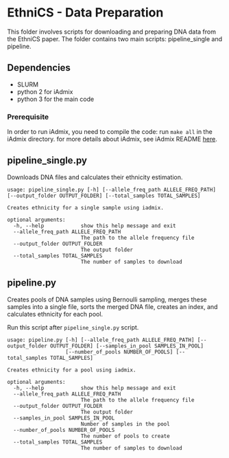 # EthniCS - Data Preparation 
This folder involves scripts for downloading and preparing DNA data from the EthniCS paper.
The folder contains two main scripts: pipeline_single and pipeline.

## Dependencies 
* SLURM 
* python 2 for iAdmix
* python 3 for the main code

### Prerequisite
In order to run iAdmix, you need to compile the code: run `make all` in the iAdmix directory.
for more details about iAdmix, see iAdmix README [here](iAdmix/README.md). 

## pipeline_single.py
Downloads DNA files and calculates their ethnicity estimation.

```
usage: pipeline_single.py [-h] [--allele_freq_path ALLELE_FREQ_PATH] [--output_folder OUTPUT_FOLDER] [--total_samples TOTAL_SAMPLES]

Creates ethnicity for a single sample using iadmix.

optional arguments:
  -h, --help            show this help message and exit
  --allele_freq_path ALLELE_FREQ_PATH
                        The path to the allele frequency file
  --output_folder OUTPUT_FOLDER
                        The output folder
  --total_samples TOTAL_SAMPLES
                        The number of samples to download
```

## pipeline.py
Creates pools of DNA samples using Bernoulli sampling, merges these samples into a single file, sorts the merged DNA file, creates an index, and calculates ethnicity for each pool.

Run this script after `pipeline_single.py` script.

```
usage: pipeline.py [-h] [--allele_freq_path ALLELE_FREQ_PATH] [--output_folder OUTPUT_FOLDER] [--samples_in_pool SAMPLES_IN_POOL]
                   [--number_of_pools NUMBER_OF_POOLS] [--total_samples TOTAL_SAMPLES]

Creates ethnicity for a pool using iadmix.

optional arguments:
  -h, --help            show this help message and exit
  --allele_freq_path ALLELE_FREQ_PATH
                        The path to the allele frequency file
  --output_folder OUTPUT_FOLDER
                        The output folder
  --samples_in_pool SAMPLES_IN_POOL
                        Number of samples in the pool
  --number_of_pools NUMBER_OF_POOLS
                        The number of pools to create
  --total_samples TOTAL_SAMPLES
                        The number of samples to download
```